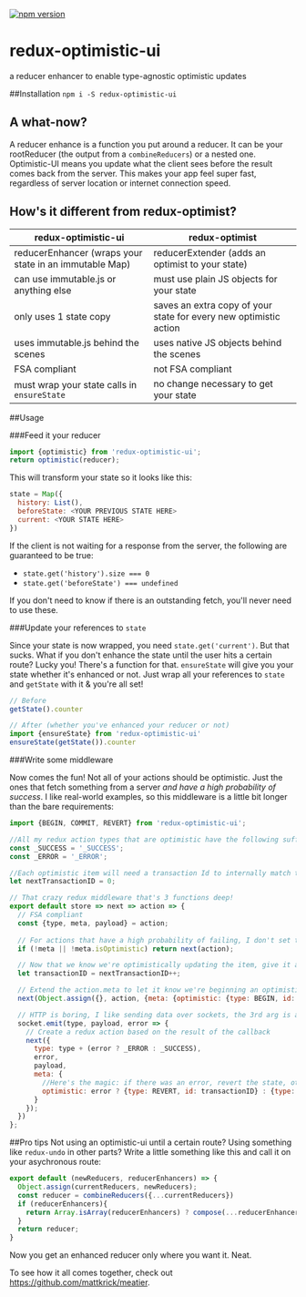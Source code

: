 [![npm version](https://badge.fury.io/js/redux-optimistic-ui.svg)](https://badge.fury.io/js/redux-optimistic-ui)

# redux-optimistic-ui
a reducer enhancer to enable type-agnostic optimistic updates

##Installation
`npm i -S redux-optimistic-ui`

## A what-now?
A reducer enhance is a function you put around a reducer. 
It can be your rootReducer (the output from a `combineReducers`) or a nested one.
Optimistic-UI means you update what the client sees before the result comes back from the server.
This makes your app feel super fast, regardless of server location or internet connection speed.

## How's it different from redux-optimist?

| redux-optimistic-ui                                    | redux-optimist                                                    |
|--------------------------------------------------------|-------------------------------------------------------------------|
| reducerEnhancer (wraps your state in an immutable Map) | reducerExtender (adds an optimist to your state)                  |
| can use immutable.js or anything else                  | must use plain JS objects for your state                          |
| only uses 1 state copy                                 | saves an extra copy of your state for every new optimistic action |
| uses immutable.js behind the scenes                    | uses native JS objects behind the scenes                          |
| FSA compliant                                          | not FSA compliant                                                 |
| must wrap your state calls in `ensureState`            | no change necessary to get your state                             |
##Usage

###Feed it your reducer

```js
import {optimistic} from 'redux-optimistic-ui';
return optimistic(reducer);
```

This will transform your state so it looks like this:

```js
state = Map({
  history: List(),
  beforeState: <YOUR PREVIOUS STATE HERE>
  current: <YOUR STATE HERE>
})
```
If the client is not waiting for a response from the server, the following are guaranteed to be true:
- `state.get('history').size === 0`
- `state.get('beforeState') === undefined`

If you don't need to know if there is an outstanding fetch, you'll never need to use these.

###Update your references to `state`

Since your state is now wrapped, you need `state.get('current')`. 
But that sucks. What if you don't enhance the state until the user hits a certain route?
Lucky you! There's a function for that. `ensureState` will give you your state whether it's enhanced or not.
Just wrap all your references to `state` and `getState` with it & you're all set!

```js
// Before
getState().counter

// After (whether you've enhanced your reducer or not)
import {ensureState} from 'redux-optimistic-ui'
ensureState(getState()).counter
```

###Write some middleware

Now comes the fun! Not all of your actions should be optimistic. 
Just the ones that fetch something from a server *and have a high probability of success*.
I like real-world examples, so this middleware is a little bit longer than the bare requirements:

```js
import {BEGIN, COMMIT, REVERT} from 'redux-optimistic-ui';

//All my redux action types that are optimistic have the following suffixes, yours may vary
const _SUCCESS = '_SUCCESS';
const _ERROR = '_ERROR';

//Each optimistic item will need a transaction Id to internally match the BEGIN to the COMMIT/REVERT 
let nextTransactionID = 0;

// That crazy redux middleware that's 3 functions deep!
export default store => next => action => {
  // FSA compliant
  const {type, meta, payload} = action;
  
  // For actions that have a high probability of failing, I don't set the flag
  if (!meta || !meta.isOptimistic) return next(action);

  // Now that we know we're optimistically updating the item, give it an ID
  let transactionID = nextTransactionID++;

  // Extend the action.meta to let it know we're beginning an optimistic update
  next(Object.assign({}, action, {meta: {optimistic: {type: BEGIN, id: transactionID}}}));

  // HTTP is boring, I like sending data over sockets, the 3rd arg is a callback 
  socket.emit(type, payload, error => {
    // Create a redux action based on the result of the callback 
    next({
      type: type + (error ? _ERROR : _SUCCESS),
      error,
      payload,
      meta: {
        //Here's the magic: if there was an error, revert the state, otherwise, commit it
        optimistic: error ? {type: REVERT, id: transactionID} : {type: COMMIT, id: transactionID}
      }
    });
  })
};
```

##Pro tips
Not using an optimistic-ui until a certain route? Using something like `redux-undo` in other parts? Write a little something like this and call it on your asychronous route:

```js
export default (newReducers, reducerEnhancers) => {
  Object.assign(currentReducers, newReducers);
  const reducer = combineReducers({...currentReducers})
  if (reducerEnhancers){
    return Array.isArray(reducerEnhancers) ? compose(...reducerEnhancers)(reducer) : reducerEnhancers(reducer);
  }
  return reducer;
}
```
Now you get an enhanced reducer only where you want it. Neat.

To see how it all comes together, check out https://github.com/mattkrick/meatier.
